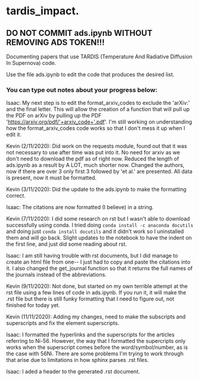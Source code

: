 # tardis_impact.

## DO NOT COMMIT ads.ipynb WITHOUT REMOVING ADS TOKEN!!!

Documenting papers that use TARDIS (Temperature And Radiative Diffusion In Supernova) code.

Use the file ads.ipynb to edit the code that produces the desired list.

### You can type out notes about your progress below:

Isaac: My next step is to edit the format_arxiv_codes to exclude the 'arXiv:' and the final letter. This will allow the creation of a function that will pull up the PDF on arXiv by pulling up the PDF 'https://arxiv.org/pdf/'+arxiv_code+'.pdf'. I'm still working on understanding how the format_arxiv_codes code works so that I don't mess it up when I edit it.

Kevin (2/11/2020): Did work on the requests module, found out that it was not necessary to use after time was put into it. No need for arxiv as we don't need to download the pdf as of right now. Reduced the length of ads.ipynb as a result by A LOT, much shorter now. Changed the authors, now if there are over 3 only first 3 followed by 'et al.' are presented. All data is present, now it must be formatted.

Kevin (3/11/2020): Did the update to the ads.ipynb to make the formatting correct. 

Isaac: The citations are now formatted (I believe) in a string.

Kevin (7/11/2020): I did some research on rst but I wasn't able to download successfully using conda. I tried doing `conda install -c anaconda docutils` and doing just `conda install docutils` and it didn't work so I uninstalled them and will go back. Slight updates to the notebook to have the indent on the first line, and just did some reading about rst. 

Isaac: I am still having trouble with rst documents, but I did manage to create an html file from one-- I just had to copy and paste the citations into it. I also changed the get_journal function so that it returns the full names of the journals instead of the abbreviations.

Kevin (9/11/2020): Not done, but started on my own terrible attempt at the rst file using a few lines of code in ads.ipynb. If you run it, it will make the .rst file but there is still funky formatting that I need to figure out, not finished for today yet.

Kevin (11/11/2020): Adding my changes, need to make the subscripts and superscripts and fix the element superscripts. 

Isaac: I formatted the hyperlinks and the superscripts for the articles referring to Ni-56. However, the way that I formatted the supercripts only works when the superscript comes before the word/symbol/number, as is the case with 56Ni. There are some problems I'm trying to work through that arise due to limitations in how sphinx parses .rst files.

Isaac: I aded a header to the generated .rst document.